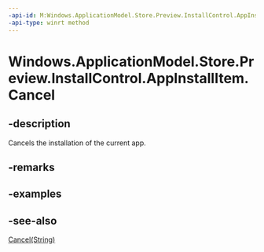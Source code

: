 ----api-id: M:Windows.ApplicationModel.Store.Preview.InstallControl.AppInstallItem.Cancel
-api-type: winrt method
---<!-- Method syntaxpublic void Cancel()--># Windows.ApplicationModel.Store.Preview.InstallControl.AppInstallItem.Cancel## -descriptionCancels the installation of the current app.## -remarks## -examples## -see-also[Cancel(String)](appinstallitem_cancel_802731180.md)